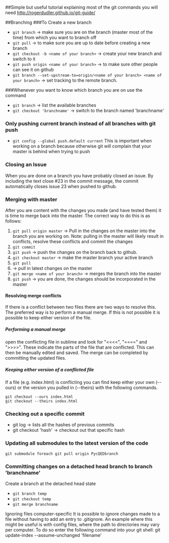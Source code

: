 ##Simple but useful tutorial explaining most of the git commands you will need
http://rogerdudler.github.io/git-guide/

##Branching
###To Create a new branch
* ```git branch``` -> make sure you are on the branch (master most of the time) from which you want to branch off
* ```git pull``` -> to make sure you are up to date before creating a new branch
* ```git checkout -b <name of your branch>``` -> create your new branch and switch to it
* ```git push origin <name of your branch>``` -> to make sure other people can see it on github
* ```git branch --set-upstream-to=origin/<name of your branch> <name of your branch>``` -> set tracking to the remote branch. 

###Whenever you want to know which branch you are on use the command
* ```git branch``` -> list the available branches
* ```git checkout 'branchname'``` -> switch to the branch named 'branchname'

### Only pushing current branch instead of all branches with git push
* ```git config --global push.default current```
This is important when working on a branch because otherwise git will complain that your master is behind when trying to push

### Closing an Issue
When you are done on a branch you have probably closed an issue.
By including the text close #23 in the commit message, the commit automatically closes issue 23 when pushed to github.

### Merging with master
After you are content with the changes you made (and have tested them) it is time to merge back into the master. The correct way to do this is as follows:

1. ```git pull origin master``` -> Pull in the changes on the master into the branch you are working on.
Note: pulling in the master will likely result in conflicts, resolve these conflicts and commit the changes
2.   ```git commit```
3.   ```git push``` -> push the changes on the branch back to github.
4.   ```git checkout master``` -> make the master branch your active branch
5.   ```git pull```
6.    -> pull in latest changes on the master
6.   ```git merge <name of your branch>```  -> merges the branch into the master
7.   ```git push``` -> you are done, the changes should be incorporated in the master

#### Resolving merge conflicts
If there is a conflict between two files there are two ways to resolve this. The preferred way is to perform a manual merge. If this is not possible it is possible to keep either version of the file.
##### Performing a manual merge
 open the conflicting file in sublime and look for "<<<<", "====" and ">>>>". These indicate the parts of the file that are conflicted. This can then be manually edited and saved. The merge can be completed by committing the updated files.
##### Keeping either version of a conflicted file
If a file (e.g. index.html) is conflicting you can find keep either your own (--ours) or the version you pulled in (--theirs) with the following commands.
```
git checkout --ours index.html
git checkout --theirs index.html
```

### Checking out a specific commit
* git log -> lists all the <sha1> hashes of previous commits
* git checkout 'hash' -> checkout out that specific hash

### Updating all submodules to the latest version of the code

```
git submodule foreach git pull origin PycQEDbranch
```


### Committing changes on a detached head branch to branch 'branchname'
Create a branch at the detached head state
* ```git branch temp```
* ```git checkout temp```
* ```git merge branchname```


Ignoring files computer-specific
It is possible to ignore changes made to a file without having to add an entry to .gitignore. An example where this might be useful is with config files, where the path to directories may vary per computer. To do so enter the following command into your git shell:
   git update-index --assume-unchanged 'filename'
